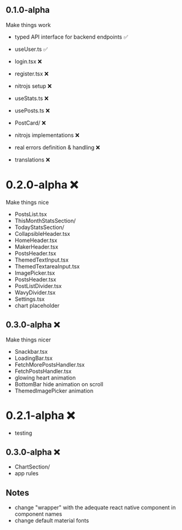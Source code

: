 ## 0.1.0-alpha

Make things work

- typed API interface for backend endpoints ✅
- useUser.ts ✅
- login.tsx ❌
- register.tsx ❌
- nitrojs setup ❌

- useStats.ts ❌

- usePosts.ts ❌
- PostCard/ ❌

- nitrojs implementations ❌
- real errors definition & handling ❌

- translations ❌

# 0.2.0-alpha ❌

Make things nice

- PostsList.tsx
- ThisMonthStatsSection/
- TodayStatsSection/
- CollapsibleHeader.tsx
- HomeHeader.tsx
- MakerHeader.tsx
- PostsHeader.tsx
- ThemedTextInput.tsx
- ThemedTextareaInput.tsx
- ImagePicker.tsx
- PostsHeader.tsx
- PostListDivider.tsx
- WavyDivider.tsx
- Settings.tsx
- chart placeholder

## 0.3.0-alpha ❌

Make things nicer

- Snackbar.tsx
- LoadingBar.tsx
- FetchMorePostsHandler.tsx
- FetchPostsHandler.tsx
- glowing heart animation
- BottomBar hide animation on scroll
- ThemedImagePicker animation

# 0.2.1-alpha ❌

- testing

## 0.3.0-alpha ❌

- ChartSection/
- app rules

## Notes

- change "wrapper" with the adequate react native component in component names
- change default material fonts
